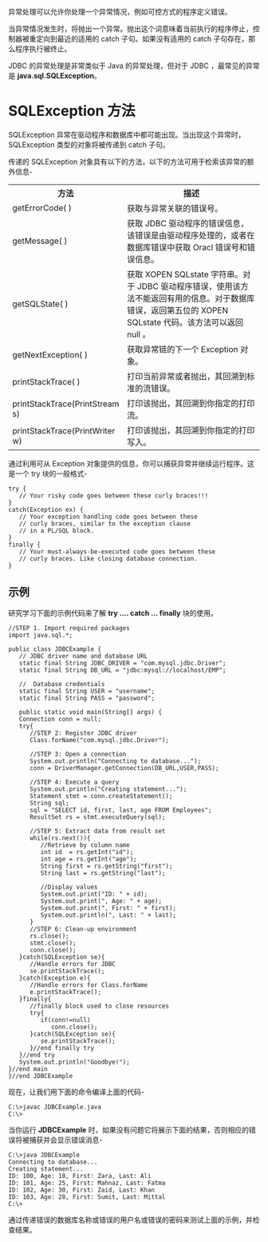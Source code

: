 异常处理可以允许你处理一个异常情况，例如可控方式的程序定义错误。

当异常情况发生时，将抛出一个异常。抛出这个词意味着当前执行的程序停止，控制器被重定向到最近的适用的 catch 子句。如果没有适用的 catch  子句存在，那么程序执行被终止。

JDBC 的异常处理是非常类似于 Java 的异常处理，但对于 JDBC ，最常见的异常是 **java.sql.SQLException**。

# SQLException 方法 #

SQLException 异常在驱动程序和数据库中都可能出现。当出现这个异常时， SQLException 类型的对象将被传递到 catch 子句。

传递的 SQLException 对象具有以下的方法，以下的方法可用于检索该异常的额外信息-

<table class="table table-bordered">
<tr>
<th style="width:42%">方法</th>
<th style="width:58%">描述</th>
</tr>
<tr>
<td>getErrorCode( )</td>
<td>获取与异常关联的错误号。</td>
</tr>
<tr>
<td>getMessage( )</td>
<td>获取 JDBC 驱动程序的错误信息，该错误是由驱动程序处理的，或者在数据库错误中获取 Oracl 错误号和错误信息。</td>
</tr>
<tr>
<td>getSQLState( )</td>
<td>获取 XOPEN SQLstate 字符串。对于 JDBC 驱动程序错误，使用该方法不能返回有用的信息。对于数据库错误，返回第五位的 XOPEN SQLstate 代码。该方法可以返回 null 。</td>
</tr>
<tr>
<td>getNextException( )</td>
<td>获取异常链的下一个 Exception 对象。</td>
</tr>
<tr>
<td>printStackTrace( )</td>
<td>打印当前异常或者抛出，其回溯到标准的流错误。</td>
</tr>
<tr>
<td>printStackTrace(PrintStream s)</td>
<td>打印该抛出，其回溯到你指定的打印流。</td>
</tr>
<tr>
<td>printStackTrace(PrintWriter w)</td>
<td>打印该抛出，其回溯到你指定的打印写入。</td>
</tr>
</table>

通过利用可从 Exception 对象提供的信息，你可以捕获异常并继续运行程序。这是一个 try 块的一般格式-

```
try {
   // Your risky code goes between these curly braces!!!
}
catch(Exception ex) {
   // Your exception handling code goes between these 
   // curly braces, similar to the exception clause 
   // in a PL/SQL block.
}
finally {
   // Your must-always-be-executed code goes between these 
   // curly braces. Like closing database connection.
}
```

## 示例 ##

研究学习下面的示例代码来了解 **try .... catch ... finally** 块的使用。

```
//STEP 1. Import required packages
import java.sql.*;

public class JDBCExample {
   // JDBC driver name and database URL
   static final String JDBC_DRIVER = "com.mysql.jdbc.Driver";  
   static final String DB_URL = "jdbc:mysql://localhost/EMP";

   //  Database credentials
   static final String USER = "username";
   static final String PASS = "password";
   
   public static void main(String[] args) {
   Connection conn = null;
   try{
      //STEP 2: Register JDBC driver
      Class.forName("com.mysql.jdbc.Driver");

      //STEP 3: Open a connection
      System.out.println("Connecting to database...");
      conn = DriverManager.getConnection(DB_URL,USER,PASS);

      //STEP 4: Execute a query
      System.out.println("Creating statement...");
      Statement stmt = conn.createStatement();
      String sql;
      sql = "SELECT id, first, last, age FROM Employees";
      ResultSet rs = stmt.executeQuery(sql);

      //STEP 5: Extract data from result set
      while(rs.next()){
         //Retrieve by column name
         int id  = rs.getInt("id");
         int age = rs.getInt("age");
         String first = rs.getString("first");
         String last = rs.getString("last");

         //Display values
         System.out.print("ID: " + id);
         System.out.print(", Age: " + age);
         System.out.print(", First: " + first);
         System.out.println(", Last: " + last);
      }
      //STEP 6: Clean-up environment
      rs.close();
      stmt.close();
      conn.close();
   }catch(SQLException se){
      //Handle errors for JDBC
      se.printStackTrace();
   }catch(Exception e){
      //Handle errors for Class.forName
      e.printStackTrace();
   }finally{
      //finally block used to close resources
      try{
         if(conn!=null)
            conn.close();
      }catch(SQLException se){
         se.printStackTrace();
      }//end finally try
   }//end try
   System.out.println("Goodbye!");
}//end main
}//end JDBCExample
```

现在，让我们用下面的命令编译上面的代码-

```
C:\>javac JDBCExample.java
C:\>
```

当你运行 **JDBCExample** 时，如果没有问题它将展示下面的结果，否则相应的错误将被捕获并会显示错误消息-

```
C:\>java JDBCExample
Connecting to database...
Creating statement...
ID: 100, Age: 18, First: Zara, Last: Ali
ID: 101, Age: 25, First: Mahnaz, Last: Fatma
ID: 102, Age: 30, First: Zaid, Last: Khan
ID: 103, Age: 28, First: Sumit, Last: Mittal
C:\>
```

通过传递错误的数据库名称或错误的用户名或错误的密码来测试上面的示例，并检查结果。
